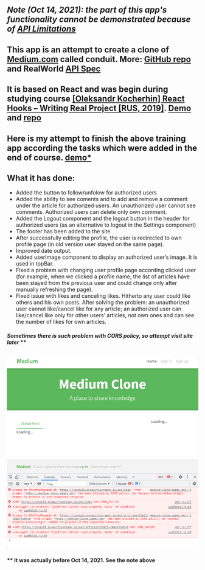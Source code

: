 ## _Note (Oct 14, 2021): the part of this app's functionality cannot be demonstrated because of [API Limitations](https://gothinkster.github.io/realworld/docs/specs/frontend-specs/api/#api-limitations)_



## This app is an attempt to create a clone of [Medium.com](https://angular.realworld.io/) called conduit. More: [GitHub repo](https://github.com/gothinkster/realworld) and RealWorld [API Spec](https://github.com/gothinkster/realworld/tree/master/api)



## It is based on React and was begin during studying course [[Oleksandr Kocherhin] React Hooks – Writing Real Project [RUS, 2019]](https://www.udemy.com/course/react-hooks-writing-real-project/). [Demo](https://medium-clone-start.pages.dev/) and [repo](https://github.com/s-p-ko/medium_clone_start)



## Here is my attempt to finish the above training app according the tasks which were added in the end of course. [demo\*](https://medium-clone.pages.dev/)

## What it has done:

- Added the button to follow/unfolow for authorized users
- Added the ability to see coments and to add and remove a comment under the article for authorized users. An unauthorized user cannot see comments. Authorized users can delete only own comment.
- Added the Logout component and the logout button in the header for authorized users (as an alternative to logout in the Settings component)
- The footer has been added to the site
- After successfully editing the profile, the user is redirected to own profile page (in old version user stayed on the same page).
- Improved date output.
- Added userImage component to display an authorized user’s image. It is used in topBar.
- Fixed a problem with changing user profile page according clicked user (for example, when we clicked a profile name, the list of articles have been stayed from the previous user and could change only after manually refreshing the page).
- Fixed issue with likes and canceling likes. Hitherto any user could like others and his own posts. After solving the problem: an unauthorized user cannot like/cancel like for any article; an authorized user can like/cancel like only for other users’ articles, not own ones and can see the number of likes for own articles.



#### _Sometimes there is such problem with CORS policy, so attempt visit site later_ \*\*

## ![Application](/img/pic-1.png?raw=true)

#### \*\* It was actually before Oct 14, 2021. See the note above
